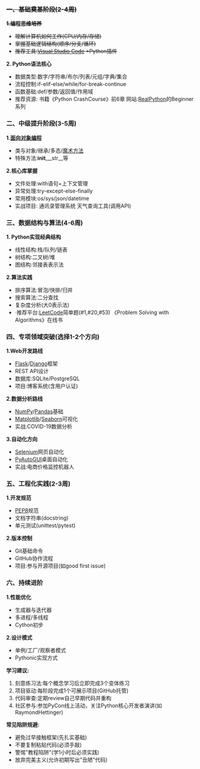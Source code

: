### ~~一、基础奠基阶段(2-4周)~~

~~**1.编程思维培养**~~

- ~~理解计算机如何工作(CPU/内存/存储)~~
- ~~掌握基础逻辑结构(顺序/分支/循环)~~
- ~~推荐工具:[Visual Studio Code](https://zhida.zhihu.com/search?content_id=740393630&content_type=Answer&match_order=1&q=Visual+Studio+Code&zhida_source=entity) +Python插件~~

**2. Python语法核心**

- 数据类型:数字/字符串/布尔/列表/元组/字典/集合
- 流程控制:if-elif-else/while/for-break-continue
- 函数基础:def/参数/返回值/作用域
- 推荐资源:   书籍《Python CrashCourse》前6章      网站:[RealPython](https://zhida.zhihu.com/search?content_id=740393630&content_type=Answer&match_order=1&q=RealPython&zhida_source=entity)的Beginner系列                                                                                                        

### 二、中级提升阶段(3-5周)

**1.[面向对象编程](https://zhida.zhihu.com/search?content_id=740393630&content_type=Answer&match_order=1&q=面向对象编程&zhida_source=entity)**

- 类与对象/继承/多态/[魔术方法](https://zhida.zhihu.com/search?content_id=740393630&content_type=Answer&match_order=1&q=魔术方法&zhida_source=entity)
- 特殊方法:__init__,__str__等

**2.核心库掌握**

- 文件处理:with语句+上下文管理
- 异常处理:try-except-else-finally
- 常用模块:os/sys/json/datetime
- 实战项目:   通讯录管理系统     天气查询工具(调用API)

### 三、数据结构与算法(4-6周)

**1. Python实现经典结构**

- 线性结构:栈/队列/链表
- 树结构:二叉树/堆
- 图结构:邻接表表示法

**2.算法实践**

- 排序算法:冒泡/快排/归并
- 搜索算法:二分查找
- 复杂度分析(大0表示法)
- ·推荐平台:[LeetCode](https://zhida.zhihu.com/search?content_id=740393630&content_type=Answer&match_order=1&q=LeetCode&zhida_source=entity)简单题(#1,#20,#53)     《Problem Solving with Algorithms》在线书

### 四、专项领域突破(选择1-2个方向)

**1.Web开发路线**

- [Flask](https://zhida.zhihu.com/search?content_id=740393630&content_type=Answer&match_order=1&q=Flask&zhida_source=entity)/[Django](https://zhida.zhihu.com/search?content_id=740393630&content_type=Answer&match_order=1&q=Django&zhida_source=entity)框架
- REST API设计
- 数据库:SQLite/PostgreSQL
- 项目:博客系统(含用户认证)

**2.数据分析路线**

- [NumPy](https://zhida.zhihu.com/search?content_id=740393630&content_type=Answer&match_order=1&q=NumPy&zhida_source=entity)/[Pandas](https://zhida.zhihu.com/search?content_id=740393630&content_type=Answer&match_order=1&q=Pandas&zhida_source=entity)基础
- [Matplotlib](https://zhida.zhihu.com/search?content_id=740393630&content_type=Answer&match_order=1&q=Matplotlib&zhida_source=entity)/[Seaborn](https://zhida.zhihu.com/search?content_id=740393630&content_type=Answer&match_order=1&q=Seaborn&zhida_source=entity)可视化
- 实战:COVID-19数据分析

**3.自动化方向**

- [Selenium](https://zhida.zhihu.com/search?content_id=740393630&content_type=Answer&match_order=1&q=Selenium&zhida_source=entity)网页自动化
- [PyAutoGUI](https://zhida.zhihu.com/search?content_id=740393630&content_type=Answer&match_order=1&q=PyAutoGUI&zhida_source=entity)桌面自动化
- 实战:电商价格监控机器人

### 五、工程化实践(2-3周)

**1.开发规范**

- [PEP8](https://zhida.zhihu.com/search?content_id=740393630&content_type=Answer&match_order=1&q=PEP8&zhida_source=entity)规范
- 文档字符串(docstring)
- 单元测试(unittest/pytest)

**2.版本控制**

- Git基础命令
- GitHub协作流程
- 项目:参与开源项目(如good first issue)

### 六、持续进阶

**1.性能优化**

- 生成器与迭代器
- 多进程/多线程
- Cython初步

**2.设计模式**

- 单例/工厂/观察者模式
- Pythonic实现方式

**学习建议:**

1. 刻意练习法:每个概念学习后立即完成3个变体练习
2. 项目驱动:每阶段完成1个可展示项目(GitHub托管)
3. 代码审查:定期review自己早期代码并重构
4. 社区参与:参加PyCon线上活动，关注Python核心开发者演讲(如RaymondHettinger)

**常见陷阱规避:**

- 避免过早接触框架(先扎实基础)
- 不要复制粘贴代码(必须手敲)
- 警惕"教程陷阱"(学1小时后必须实践)
- 放弃完美主义(允许初期写出"丑陋"代码)